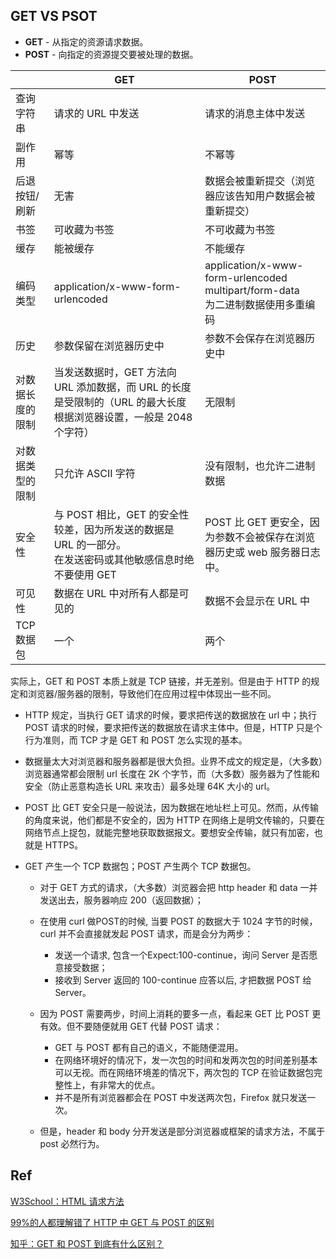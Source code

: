 ## GET VS PSOT

- **GET** - 从指定的资源请求数据。
- **POST** - 向指定的资源提交要被处理的数据。

|                  | GET                                                          | POST                                                         |
| ---------------- | ------------------------------------------------------------ | ------------------------------------------------------------ |
| 查询字符串       | 请求的 URL 中发送                                            | 请求的消息主体中发送                                         |
| 副作用           | 幂等                                                         | 不幂等                                                       |
| 后退按钮/刷新    | 无害                                                         | 数据会被重新提交（浏览器应该告知用户数据会被重新提交）       |
| 书签             | 可收藏为书签                                                 | 不可收藏为书签                                               |
| 缓存             | 能被缓存                                                     | 不能缓存                                                     |
| 编码类型         | application/x-www-form-urlencoded                            | application/x-www-form-urlencoded <br />multipart/form-data<br />为二进制数据使用多重编码 |
| 历史             | 参数保留在浏览器历史中                                       | 参数不会保存在浏览器历史中                                   |
| 对数据长度的限制 | 当发送数据时，GET 方法向 URL 添加数据，而 URL 的长度是受限制的（URL 的最大长度根据浏览器设置，一般是 2048 个字符） | 无限制                                                       |
| 对数据类型的限制 | 只允许 ASCII 字符                                            | 没有限制，也允许二进制数据                                   |
| 安全性           | 与 POST 相比，GET 的安全性较差，因为所发送的数据是 URL 的一部分。<br /> 在发送密码或其他敏感信息时绝不要使用 GET | POST 比 GET 更安全，因为参数不会被保存在浏览器历史或 web 服务器日志中。 |
| 可见性           | 数据在 URL 中对所有人都是可见的                              | 数据不会显示在 URL 中                                        |
| TCP 数据包       | 一个                                                         | 两个                                                         |

实际上，GET 和 POST 本质上就是 TCP 链接，并无差别。但是由于 HTTP 的规定和浏览器/服务器的限制，导致他们在应用过程中体现出一些不同。

+ HTTP 规定，当执行 GET 请求的时候，要求把传送的数据放在 url 中；执行 POST 请求的时候，要求把传送的数据放在请求主体中。但是，HTTP 只是个行为准则，而 TCP 才是 GET 和 POST 怎么实现的基本。

+ 数据量太大对浏览器和服务器都是很大负担。业界不成文的规定是，（大多数）浏览器通常都会限制 url 长度在 2K 个字节，而（大多数）服务器为了性能和安全（防止恶意构造长 URL 来攻击）最多处理 64K 大小的 url。

+ POST 比 GET 安全只是一般说法，因为数据在地址栏上可见。然而，从传输的角度来说，他们都是不安全的，因为 HTTP 在网络上是明文传输的，只要在网络节点上捉包，就能完整地获取数据报文。要想安全传输，就只有加密，也就是 HTTPS。

+ GET 产生一个 TCP 数据包；POST 产生两个 TCP 数据包。

  + 对于 GET 方式的请求，（大多数）浏览器会把 http header 和 data 一并发送出去，服务器响应 200（返回数据）；

  + 在使用 curl 做POST的时候, 当要 POST 的数据大于 1024 字节的时候，curl 并不会直接就发起 POST 请求，而是会分为两步：

    + 发送一个请求, 包含一个Expect:100-continue，询问 Server 是否愿意接受数据；
    + 接收到 Server 返回的 100-continue 应答以后, 才把数据 POST 给 Server。

  + 因为 POST 需要两步，时间上消耗的要多一点，看起来 GET 比 POST 更有效。但不要随便就用 GET 代替 POST 请求：

    + GET 与 POST 都有自己的语义，不能随便混用。
    + 在网络环境好的情况下，发一次包的时间和发两次包的时间差别基本可以无视。而在网络环境差的情况下，两次包的 TCP 在验证数据包完整性上，有非常大的优点。
    + 并不是所有浏览器都会在 POST 中发送两次包，Firefox 就只发送一次。

  + 但是，header 和 body 分开发送是部分浏览器或框架的请求方法，不属于 post 必然行为。

    



## Ref

[W3School：HTML 请求方法](https://www.w3school.com.cn/tags/html_ref_httpmethods.asp)  

[99%的人都理解错了 HTTP 中 GET 与 POST 的区别](https://learnku.com/articles/25881) 

[知乎：GET 和 POST 到底有什么区别？](https://www.zhihu.com/question/28586791) 